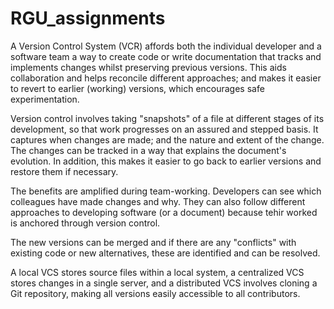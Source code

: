 # RGU_assignments
A Version Control System (VCR) affords both the individual developer and a software team a way to create code or write documentation that tracks and implements changes whilst preserving previous versions. This aids collaboration and helps reconcile different approaches; and makes it easier to revert to earlier (working) versions, which encourages safe experimentation. 

Version control involves taking "snapshots" of a file at different stages of its development, so that work progresses on an assured and stepped basis. It captures when changes are made; and the nature and extent of the change. The changes can be tracked in a way that explains the document's evolution. In addition, this makes it easier to go back to earlier versions and restore them if necessary. 

The benefits are amplified during team-working. Developers can see which colleagues have made changes and why. They can also follow different approaches to developing software (or a document) because tehir worked is anchored through version control. 

The new versions can be merged and if there are any "conflicts" with existing code or new alternatives, these are identified and can be resolved. 

A local VCS stores source files within a local system, a centralized VCS stores changes in a single server, and a distributed VCS involves cloning a Git repository, making all versions easily accessible to all contributors. 

